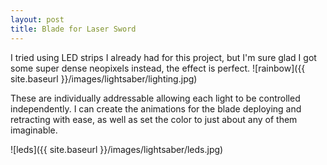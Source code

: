 ```yaml
---
layout: post
title: Blade for Laser Sword
---
```


I tried using LED strips I already had for this project, but I'm sure glad I got some super dense neopixels instead, the effect is perfect. 
![rainbow]({{ site.baseurl }}/images/lightsaber/lighting.jpg)

These are individually addressable allowing each light to be controlled independently. I can create the animations for the blade deploying and retracting with ease, as well as set the color to just about any of them imaginable.

![leds]({{ site.baseurl }}/images/lightsaber/leds.jpg)